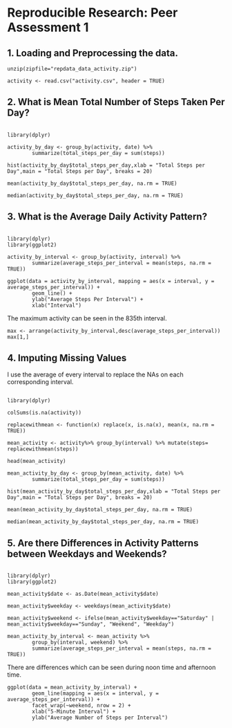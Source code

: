 # Reproducible Research: Peer Assessment 1

## 1. Loading and Preprocessing the data.
```{r, echo=TRUE}
unzip(zipfile="repdata_data_activity.zip")

activity <- read.csv("activity.csv", header = TRUE)
```

## 2. What is Mean Total Number of Steps Taken Per Day?
```{r, echo=TRUE}

library(dplyr)

activity_by_day <- group_by(activity, date) %>% 
        summarize(total_steps_per_day = sum(steps))

hist(activity_by_day$total_steps_per_day,xlab = "Total Steps per Day",main = "Total Steps per Day", breaks = 20)

mean(activity_by_day$total_steps_per_day, na.rm = TRUE)

median(activity_by_day$total_steps_per_day, na.rm = TRUE)
```

## 3. What is the Average Daily Activity Pattern?
```{r, echo=TRUE}

library(dplyr)
library(ggplot2)

activity_by_interval <- group_by(activity, interval) %>%
        summarize(average_steps_per_interval = mean(steps, na.rm = TRUE))
        
ggplot(data = activity_by_interval, mapping = aes(x = interval, y = average_steps_per_interval)) +
        geom_line() +
        ylab("Average Steps Per Interval") +
        xlab("Interval")
```
The maximum activity can be seen in the 835th interval.
```{r}
max <- arrange(activity_by_interval,desc(average_steps_per_interval))
max[1,]
```

## 4. Imputing Missing Values

I use the average of every interval to replace the NAs on each corresponding interval.

```{r, echo=TRUE}

library(dplyr)

colSums(is.na(activity))

replacewithmean <- function(x) replace(x, is.na(x), mean(x, na.rm = TRUE))

mean_activity <- activity%>% group_by(interval) %>% mutate(steps= replacewithmean(steps))

head(mean_activity)

mean_activity_by_day <- group_by(mean_activity, date) %>% 
        summarize(total_steps_per_day = sum(steps))

hist(mean_activity_by_day$total_steps_per_day,xlab = "Total Steps per Day",main = "Total Steps per Day", breaks = 20)

mean(mean_activity_by_day$total_steps_per_day, na.rm = TRUE)

median(mean_activity_by_day$total_steps_per_day, na.rm = TRUE)
```

## 5. Are there Differences in Activity Patterns between Weekdays and Weekends?

```{r, echo=TRUE}

library(dplyr)
library(ggplot2)

mean_activity$date <- as.Date(mean_activity$date)

mean_activity$weekday <- weekdays(mean_activity$date)

mean_activity$weekend <- ifelse(mean_activity$weekday=="Saturday" | mean_activity$weekday=="Sunday", "Weekend", "Weekday")

mean_activity_by_interval <- mean_activity %>% 
        group_by(interval, weekend) %>%
        summarize(average_steps_per_interval = mean(steps, na.rm = TRUE))
```

There are differences which can be seen during noon time and afternoon time.

```{r}
ggplot(data = mean_activity_by_interval) +
        geom_line(mapping = aes(x = interval, y = average_steps_per_interval)) +
        facet_wrap(~weekend, nrow = 2) +
        xlab("5-Minute Interval") +
        ylab("Average Number of Steps per Interval")
```
